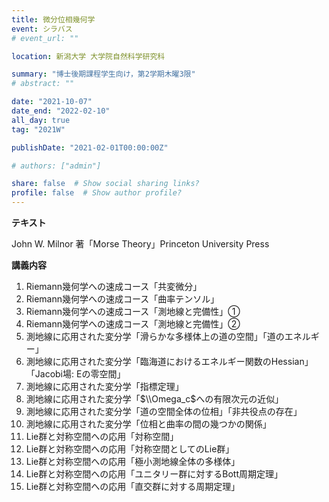 ```yaml
---
title: 微分位相幾何学
event: シラバス
# event_url: ""

location: 新潟大学 大学院自然科学研究科

summary: "博士後期課程学生向け，第2学期木曜3限"
# abstract: ""

date: "2021-10-07"
date_end: "2022-02-10"
all_day: true
tag: "2021W"

publishDate: "2021-02-01T00:00:00Z"

# authors: ["admin"]

share: false  # Show social sharing links?
profile: false  # Show author profile?
---
```


**テキスト**

John W. Milnor 著「Morse Theory」Princeton University Press

**講義内容**

1. Riemann幾何学への速成コース「共変微分」
2. Riemann幾何学への速成コース「曲率テンソル」
3. Riemann幾何学への速成コース「測地線と完備性」①
4. Riemann幾何学への速成コース「測地線と完備性」②
5. 測地線に応用された変分学「滑らかな多様体上の道の空間」「道のエネルギー」
6. 測地線に応用された変分学「臨海道におけるエネルギー関数のHessian」「Jacobi場: Eの零空間」
7. 測地線に応用された変分学「指標定理」
8. 測地線に応用された変分学「$\\Omega_c$への有限次元の近似」
9. 測地線に応用された変分学「道の空間全体の位相」「非共役点の存在」
10. 測地線に応用された変分学「位相と曲率の間の幾つかの関係」
11. Lie群と対称空間への応用「対称空間」
12. Lie群と対称空間への応用「対称空間としてのLie群」
13. Lie群と対称空間への応用「極小測地線全体の多様体」
14. Lie群と対称空間への応用「ユニタリー群に対するBott周期定理」
15. Lie群と対称空間への応用「直交群に対する周期定理」
